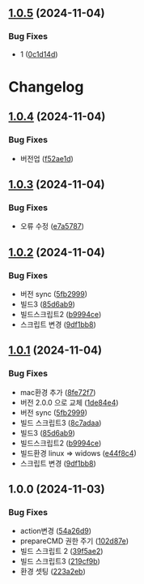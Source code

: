 ## [1.0.5](https://github.com/jl917/tapp/compare/v1.0.4...v1.0.5) (2024-11-04)


### Bug Fixes

* 1 ([0c1d14d](https://github.com/jl917/tapp/commit/0c1d14d4e79cb773c2e8cf8ca19d0af5b26e6ad5))

# Changelog

## [1.0.4](https://github.com/jl917/tapp/compare/v1.0.3...v1.0.4) (2024-11-04)


### Bug Fixes

* 버전업 ([f52ae1d](https://github.com/jl917/tapp/commit/f52ae1daff983e8cecde487e7c1d1a845141cc64))

## [1.0.3](https://github.com/jl917/tapp/compare/v1.0.2...v1.0.3) (2024-11-04)


### Bug Fixes

* 오류 수정 ([e7a5787](https://github.com/jl917/tapp/commit/e7a5787761c3ef5917dab5400947f2e369422acd))

## [1.0.2](https://github.com/jl917/tapp/compare/v1.0.1...v1.0.2) (2024-11-04)


### Bug Fixes

* 버전 sync ([5fb2999](https://github.com/jl917/tapp/commit/5fb29999302c31006b68908fbc6a1d77445eae1e))
* 빌드3 ([85d6ab9](https://github.com/jl917/tapp/commit/85d6ab961b902ccbe590f4ad5b84ca9c00d2eed0))
* 빌드스크립트2 ([b9994ce](https://github.com/jl917/tapp/commit/b9994cee5271787211a5fa192fe188a3784f6992))
* 스크립트 변경 ([9df1bb8](https://github.com/jl917/tapp/commit/9df1bb809bb1e20cca52d5e29b36b7e61d7a925f))

## [1.0.1](https://github.com/jl917/tapp/compare/v1.0.0...v1.0.1) (2024-11-04)


### Bug Fixes

* mac환경 추가 ([8fe72f7](https://github.com/jl917/tapp/commit/8fe72f758ec133e343e5427e7da1578876bd69fe))
* 버전 2.0.0 으로 교체 ([1de84e4](https://github.com/jl917/tapp/commit/1de84e4148490303dfb1418040e58787f5ae0140))
* 버전 sync ([5fb2999](https://github.com/jl917/tapp/commit/5fb29999302c31006b68908fbc6a1d77445eae1e))
* 빌드 스크립트3 ([8c7adaa](https://github.com/jl917/tapp/commit/8c7adaa07bb21eddc5ba97e2e3fe1b0d4ee4863e))
* 빌드3 ([85d6ab9](https://github.com/jl917/tapp/commit/85d6ab961b902ccbe590f4ad5b84ca9c00d2eed0))
* 빌드스크립트2 ([b9994ce](https://github.com/jl917/tapp/commit/b9994cee5271787211a5fa192fe188a3784f6992))
* 빌드환경 linux =&gt; widows ([e44f8c4](https://github.com/jl917/tapp/commit/e44f8c4cf98560f1af8e913761df3981a9baafac))
* 스크립트 변경 ([9df1bb8](https://github.com/jl917/tapp/commit/9df1bb809bb1e20cca52d5e29b36b7e61d7a925f))

## 1.0.0 (2024-11-03)


### Bug Fixes

* action변경 ([54a26d9](https://github.com/jl917/tapp/commit/54a26d9193e39438870d8f9a3a88055f7c5e1d77))
* prepareCMD 권한 주기 ([102d87e](https://github.com/jl917/tapp/commit/102d87ea70c669cd9094f3bc50c13088c59f7ab9))
* 빌드 스크립트 2 ([39f5ae2](https://github.com/jl917/tapp/commit/39f5ae2e92855ee222d27a3fcec07db30bcead10))
* 빌드 스크립트3 ([219cf9b](https://github.com/jl917/tapp/commit/219cf9b89bceaa7f30ffc6b8c28de910a3dea202))
* 환경 셋팅 ([223a2eb](https://github.com/jl917/tapp/commit/223a2ebef44672de545e0cda93b8e14558f140ba))
